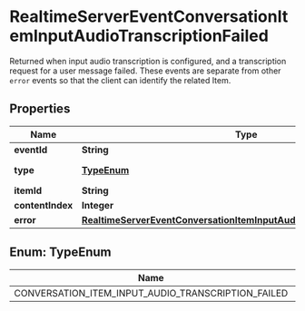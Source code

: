 

# RealtimeServerEventConversationItemInputAudioTranscriptionFailed

Returned when input audio transcription is configured, and a transcription  request for a user message failed. These events are separate from other  `error` events so that the client can identify the related Item. 

## Properties

| Name | Type | Description | Notes |
|------------ | ------------- | ------------- | -------------|
|**eventId** | **String** | The unique ID of the server event. |  |
|**type** | [**TypeEnum**](#TypeEnum) | The event type, must be &#x60;conversation.item.input_audio_transcription.failed&#x60;.  |  |
|**itemId** | **String** | The ID of the user message item. |  |
|**contentIndex** | **Integer** | The index of the content part containing the audio. |  |
|**error** | [**RealtimeServerEventConversationItemInputAudioTranscriptionFailedError**](RealtimeServerEventConversationItemInputAudioTranscriptionFailedError.md) |  |  |



## Enum: TypeEnum

| Name | Value |
|---- | -----|
| CONVERSATION_ITEM_INPUT_AUDIO_TRANSCRIPTION_FAILED | &quot;conversation.item.input_audio_transcription.failed&quot; |




